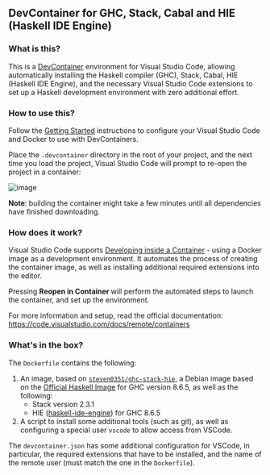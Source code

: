 ## DevContainer for GHC, Stack, Cabal and HIE (Haskell IDE Engine)

### What is this?

This is a [DevContainer](https://code.visualstudio.com/docs/remote/containers) environment for Visual Studio Code, allowing automatically installing the Haskell compiler (GHC), Stack, Cabal, HIE (Haskell IDE Engine), and the necessary Visual Studio Code extensions to set up a Haskell development environment with zero additional effort.

### How to use this?

Follow the [Getting Started](https://code.visualstudio.com/docs/remote/containers#_getting-started) instructions to configure your Visual Studio Code and Docker to use with DevContainers.

Place the `.devcontainer` directory in the root of your project, and the next time you load the project, Visual Studio Code will prompt to re-open the project in a container:

![image](https://user-images.githubusercontent.com/601206/73298150-7bfac580-4215-11ea-81d3-a8fabab98e30.png)

**Note**: building the container might take a few minutes until all dependencies have finished downloading.

### How does it work?

Visual Studio Code supports [Developing inside a Container](https://code.visualstudio.com/docs/remote/containers) - using a Docker image as a development environment. It automates the process of creating the container image, as well as installing additional required extensions into the editor.

Pressing **Reopen in Container** will perform the automated steps to launch the container, and set up the environment.

For more information and setup, read the official documentation: https://code.visualstudio.com/docs/remote/containers

### What's in the box?

The `Dockerfile` contains the following:

1. An image, based on [`steven0351/ghc-stack-hie`](https://hub.docker.com/r/steven0351/ghc-stack-hie), a Debian image based on the  [Official Haskell Image](https://hub.docker.com/_/haskell) for GHC version 8.6.5, as well as the following:
   * Stack version 2.3.1
   * HIE ([haskell-ide-engine](https://github.com/haskell/haskell-ide-engine)) for GHC 8.6.5
2. A script to install some additional tools (such as git), as well as configuring a special user `vscode` to allow access from VSCode.

The `devcontainer.json` has some additional configuration for VSCode, in particular, the required extensions that have to be installed, and the name of the remote user (must match the one in the `Dockerfile`).

